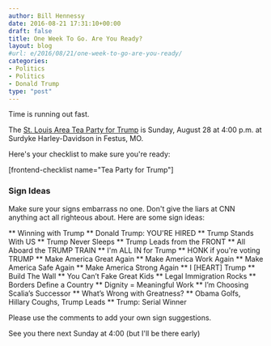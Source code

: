 ```yaml
---
author: Bill Hennessy
date: 2016-08-21 17:31:10+00:00
draft: false
title: One Week To Go. Are You Ready?
layout: blog
#url: e/2016/08/21/one-week-to-go-are-you-ready/
categories:
- Politics
- Politics
- Donald Trump
type: "post"
---
```


Time is running out fast.

The [St. Louis Area Tea Party for Trump](https://hennessysview.com/2016/08/11/mark-calendars-tea-party-for-trump-august-28-400-p-m/) is Sunday, August 28 at 4:00 p.m. at Surdyke Harley-Davidson in Festus, MO.

Here's your checklist to make sure you're ready:

[frontend-checklist name="Tea Party for Trump"]



### Sign Ideas



Make sure your signs embarrass no one. Don't give the liars at CNN anything act all righteous about. Here are some sign ideas:




** Winning with Trump
** Donald Trump: YOU'RE HIRED
** Trump Stands With US
** Trump Never Sleeps
** Trump Leads from the FRONT
** All Aboard the TRUMP TRAIN
** I'm ALL IN for Trump
** HONK if you're voting TRUMP
** Make America Great Again
** Make America Work Again
** Make America Safe Again
** Make America Strong Again
** I [HEART] Trump
** Build The Wall
** You Can’t Fake Great Kids
** Legal Immigration Rocks
** Borders Define a Country
** Dignity = Meaningful Work
** I’m Choosing Scalia’s Successor
** What’s Wrong with Greatness?
** Obama Golfs, Hillary Coughs, Trump Leads
** Trump: Serial Winner


Please use the comments to add your own sign suggestions.

See you there next Sunday at 4:00 (but I'll be there early)
